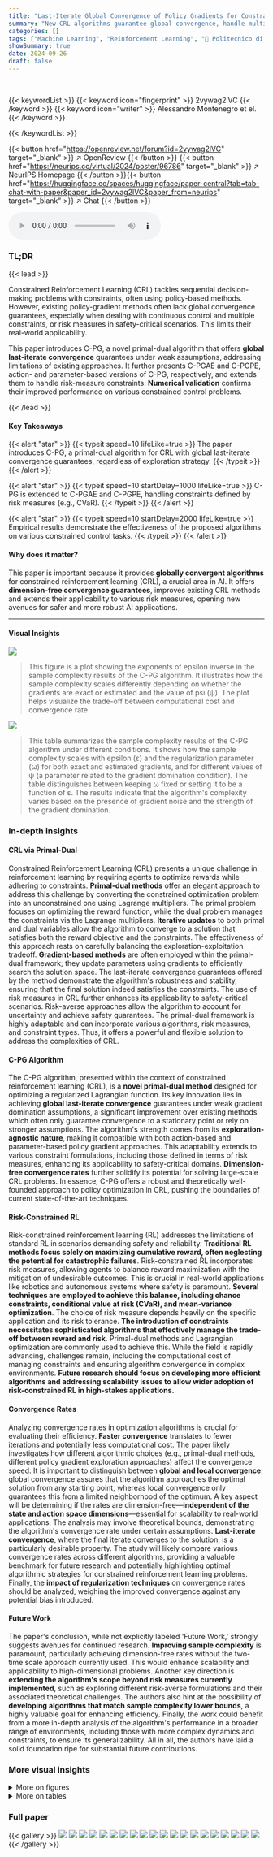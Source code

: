 ```yaml
---
title: "Last-Iterate Global Convergence of Policy Gradients for Constrained Reinforcement Learning"
summary: "New CRL algorithms guarantee global convergence, handle multiple constraints and various risk measures, improving safety and robustness in AI."
categories: []
tags: ["Machine Learning", "Reinforcement Learning", "🏢 Politecnico di Milano",]
showSummary: true
date: 2024-09-26
draft: false
---
```


<br>

{{< keywordList >}}
{{< keyword icon="fingerprint" >}} 2vywag2lVC {{< /keyword >}}
{{< keyword icon="writer" >}} Alessandro Montenegro et el. {{< /keyword >}}
 
{{< /keywordList >}}

{{< button href="https://openreview.net/forum?id=2vywag2lVC" target="_blank" >}}
↗ OpenReview
{{< /button >}}
{{< button href="https://neurips.cc/virtual/2024/poster/96786" target="_blank" >}}
↗ NeurIPS Homepage
{{< /button >}}{{< button href="https://huggingface.co/spaces/huggingface/paper-central?tab=tab-chat-with-paper&paper_id=2vywag2lVC&paper_from=neurips" target="_blank" >}}
↗ Chat
{{< /button >}}



<audio controls>
    <source src="https://ai-paper-reviewer.com/2vywag2lVC/podcast.wav" type="audio/wav">
    Your browser does not support the audio element.
</audio>


### TL;DR


{{< lead >}}

Constrained Reinforcement Learning (CRL) tackles sequential decision-making problems with constraints, often using policy-based methods.  However, existing policy-gradient methods often lack global convergence guarantees, especially when dealing with continuous control and multiple constraints, or risk measures in safety-critical scenarios.  This limits their real-world applicability. 

This paper introduces C-PG, a novel primal-dual algorithm that offers **global last-iterate convergence** guarantees under weak assumptions, addressing limitations of existing approaches.  It further presents C-PGAE and C-PGPE, action- and parameter-based versions of C-PG, respectively, and extends them to handle risk-measure constraints.  **Numerical validation** confirms their improved performance on various constrained control problems.

{{< /lead >}}


#### Key Takeaways

{{< alert "star" >}}
{{< typeit speed=10 lifeLike=true >}} The paper introduces C-PG, a primal-dual algorithm for CRL with global last-iterate convergence guarantees, regardless of exploration strategy. {{< /typeit >}}
{{< /alert >}}

{{< alert "star" >}}
{{< typeit speed=10 startDelay=1000 lifeLike=true >}} C-PG is extended to C-PGAE and C-PGPE, handling constraints defined by risk measures (e.g., CVaR). {{< /typeit >}}
{{< /alert >}}

{{< alert "star" >}}
{{< typeit speed=10 startDelay=2000 lifeLike=true >}} Empirical results demonstrate the effectiveness of the proposed algorithms on various constrained control tasks. {{< /typeit >}}
{{< /alert >}}

#### Why does it matter?
This paper is important because it provides **globally convergent algorithms** for constrained reinforcement learning (CRL), a crucial area in AI.  It offers **dimension-free convergence guarantees**, improves existing CRL methods and extends their applicability to various risk measures, opening new avenues for safer and more robust AI applications.

------
#### Visual Insights



![](https://ai-paper-reviewer.com/2vywag2lVC/figures_6_1.jpg)

> This figure is a plot showing the exponents of epsilon inverse in the sample complexity results of the C-PG algorithm. It illustrates how the sample complexity scales differently depending on whether the gradients are exact or estimated and the value of psi (ψ). The plot helps visualize the trade-off between computational cost and convergence rate.





![](https://ai-paper-reviewer.com/2vywag2lVC/tables_6_1.jpg)

> This table summarizes the sample complexity results of the C-PG algorithm under different conditions.  It shows how the sample complexity scales with epsilon (ε) and the regularization parameter (ω) for both exact and estimated gradients, and for different values of ψ (a parameter related to the gradient domination condition).  The table distinguishes between keeping ω fixed or setting it to be a function of ε.  The results indicate that the algorithm's complexity varies based on the presence of gradient noise and the strength of the gradient domination.





### In-depth insights


#### CRL via Primal-Dual
Constrained Reinforcement Learning (CRL) presents a unique challenge in reinforcement learning by requiring agents to optimize rewards while adhering to constraints.  **Primal-dual methods** offer an elegant approach to address this challenge by converting the constrained optimization problem into an unconstrained one using Lagrange multipliers. The primal problem focuses on optimizing the reward function, while the dual problem manages the constraints via the Lagrange multipliers.  **Iterative updates** to both primal and dual variables allow the algorithm to converge to a solution that satisfies both the reward objective and the constraints.  The effectiveness of this approach rests on carefully balancing the exploration-exploitation tradeoff.  **Gradient-based methods** are often employed within the primal-dual framework; they update parameters using gradients to efficiently search the solution space. The last-iterate convergence guarantees offered by the method demonstrate the algorithm's robustness and stability, ensuring that the final solution indeed satisfies the constraints.  The use of risk measures in CRL further enhances its applicability to safety-critical scenarios. Risk-averse approaches allow the algorithm to account for uncertainty and achieve safety guarantees. The primal-dual framework is highly adaptable and can incorporate various algorithms, risk measures, and constraint types. Thus, it offers a powerful and flexible solution to address the complexities of CRL.

#### C-PG Algorithm
The C-PG algorithm, presented within the context of constrained reinforcement learning (CRL), is a **novel primal-dual method** designed for optimizing a regularized Lagrangian function.  Its key innovation lies in achieving **global last-iterate convergence** guarantees under weak gradient domination assumptions, a significant improvement over existing methods which often only guarantee convergence to a stationary point or rely on stronger assumptions.  The algorithm's strength comes from its **exploration-agnostic nature**, making it compatible with both action-based and parameter-based policy gradient approaches.  This adaptability extends to various constraint formulations, including those defined in terms of risk measures, enhancing its applicability to safety-critical domains.  **Dimension-free convergence rates** further solidify its potential for solving large-scale CRL problems.  In essence, C-PG offers a robust and theoretically well-founded approach to policy optimization in CRL, pushing the boundaries of current state-of-the-art techniques.

#### Risk-Constrained RL
Risk-constrained reinforcement learning (RL) addresses the limitations of standard RL in scenarios demanding safety and reliability.  **Traditional RL methods focus solely on maximizing cumulative reward, often neglecting the potential for catastrophic failures**. Risk-constrained RL incorporates risk measures, allowing agents to balance reward maximization with the mitigation of undesirable outcomes.  This is crucial in real-world applications like robotics and autonomous systems where safety is paramount.  **Several techniques are employed to achieve this balance, including chance constraints, conditional value at risk (CVaR), and mean-variance optimization**.  The choice of risk measure depends heavily on the specific application and its risk tolerance.  **The introduction of constraints necessitates sophisticated algorithms that effectively manage the trade-off between reward and risk**.  Primal-dual methods and Lagrangian optimization are commonly used to achieve this.  While the field is rapidly advancing, challenges remain, including the computational cost of managing constraints and ensuring algorithm convergence in complex environments. **Future research should focus on developing more efficient algorithms and addressing scalability issues to allow wider adoption of risk-constrained RL in high-stakes applications.**

#### Convergence Rates
Analyzing convergence rates in optimization algorithms is crucial for evaluating their efficiency.  **Faster convergence** translates to fewer iterations and potentially less computational cost.  The paper likely investigates how different algorithmic choices (e.g., primal-dual methods, different policy gradient exploration approaches) affect the convergence speed.  It is important to distinguish between **global and local convergence**:  global convergence assures that the algorithm approaches the optimal solution from any starting point, whereas local convergence only guarantees this from a limited neighborhood of the optimum.  A key aspect will be determining if the rates are dimension-free—**independent of the state and action space dimensions**—essential for scalability to real-world applications. The analysis may involve theoretical bounds, demonstrating the algorithm's convergence rate under certain assumptions.  **Last-iterate convergence**, where the final iterate converges to the solution, is a particularly desirable property.  The study will likely compare various convergence rates across different algorithms, providing a valuable benchmark for future research and potentially highlighting optimal algorithmic strategies for constrained reinforcement learning problems.  Finally,  the **impact of regularization techniques** on convergence rates should be analyzed, weighing the improved convergence against any potential bias introduced.

#### Future Work
The paper's conclusion, while not explicitly labeled 'Future Work,' strongly suggests avenues for continued research.  **Improving sample complexity** is paramount, particularly achieving dimension-free rates without the two-time scale approach currently used.  This would enhance scalability and applicability to high-dimensional problems.  Another key direction is **extending the algorithm's scope beyond risk measures currently implemented**, such as exploring different risk-averse formulations and their associated theoretical challenges.  The authors also hint at the possibility of **developing algorithms that match sample complexity lower bounds**, a highly valuable goal for enhancing efficiency. Finally, the work could benefit from a more in-depth analysis of the algorithm's performance in a broader range of environments, including those with more complex dynamics and constraints, to ensure its generalizability.  All in all, the authors have laid a solid foundation ripe for substantial future contributions.


### More visual insights

<details>
<summary>More on figures
</summary>


![](https://ai-paper-reviewer.com/2vywag2lVC/figures_9_1.jpg)

> This figure presents the results of the experiments conducted in two different environments: the Discrete Grid World with Walls (DGWW) and the Linear Quadratic Regulator with costs (CostLQR).  The plots show the average trajectory return and the average trajectory cost over the number of trajectories observed during learning. Two separate subfigures display results for DGWW and CostLQR, each with multiple lines representing different algorithms. The shaded regions show the 95% confidence intervals. The figure highlights the performance of C-PGAE and C-PGPE in comparison to other algorithms (NPG-PD, RPG-PD, NPG-PD2, RPG-PD2).


![](https://ai-paper-reviewer.com/2vywag2lVC/figures_9_2.jpg)

> The figure shows the empirical distributions of costs over 100 trajectories of the learned (hyper)policies via C-PGPE and C-PGAE for the Swimmer-v4 environment.  Each subplot represents a different risk measure (average cost, CVaR, MV, and chance) used as a constraint during training. The table shows average return for each algorithm and risk measure.  The results illustrate how different risk measures affect the cost distribution and the overall performance of the learned policies.


![](https://ai-paper-reviewer.com/2vywag2lVC/figures_14_1.jpg)

> This figure presents the results of applying the proposed C-PGAE algorithm and comparing it with other baselines (NPG-PD, RPG-PD, NPG-PD2, RPG-PD2) on two different environments: Discrete Grid World with Walls (DGWW) and Linear Quadratic Regulator with Costs (CostLQR).  The plots show the average trajectory return and the average trajectory cost across 5 independent runs, with 95% confidence intervals displayed.  The DGWW results demonstrate the learning performance of tabular softmax policies on a discrete environment. The CostLQR results demonstrate the performance of continuous gaussian policies on a continuous environment. In both cases, C-PGAE is shown to achieve comparable performance with fewer trajectories.


![](https://ai-paper-reviewer.com/2vywag2lVC/figures_43_1.jpg)

> The figure shows the empirical distributions of costs over 100 trajectories of the learned (hyper)policies via C-PGPE and C-PGAE. This experiment considers the cost-based version of the Swimmer-v4 MuJoCo (Todorov et al., 2012) environment, with a single constraint over the actions (see Appendix H), for which we set b = 50. The experimental results show that C-PGPE learns a hyperpolicy paying less cost when using risk measures compared to average cost, with the smallest costs attained by CVaR. C-PGAE shows similar results, although the difference between CVaR or the Chance constraints and average cost constraints are not very significant. Notice that, the minimum amount of cost is obtained using MV constraints even if the learned policy exhibits poor performances (Table 3c). In all the other cases, both C-PGPE and C-PGAE learns (hyper)policies exhibiting similar performance scores.


![](https://ai-paper-reviewer.com/2vywag2lVC/figures_44_1.jpg)

> This figure displays the Lagrangian, performance (average trajectory return), and cost (average trajectory cost) curves for the C-PGPE algorithm over the CostLQR environment.  The experiment compares the effect of different regularization values (ω ∈ {0, 10⁻⁴, 10⁻²}) on the algorithm's convergence behavior and its ability to meet the specified cost constraint.  Each curve represents the average over 5 runs, with 95% confidence intervals shown.


![](https://ai-paper-reviewer.com/2vywag2lVC/figures_44_2.jpg)

> This figure shows the comparison results of the proposed algorithms (C-PGAE and C-PGPE) against state-of-the-art baselines in two different environments: a discrete grid world with walls (DGWW) and a continuous linear quadratic regulator with costs (CostLQR).  The plots display the average trajectory return and the average trajectory cost over multiple independent runs, with 95% confidence intervals shown. The results illustrate the effectiveness of the proposed algorithms in achieving better performance in terms of both return and cost compared to baselines, particularly in the CostLQR environment. Note that the y-axis is in log scale for better visualization.


![](https://ai-paper-reviewer.com/2vywag2lVC/figures_45_1.jpg)

> This figure shows the results of the regularization sensitivity study of the C-PGPE algorithm on the CostLQR environment. Three different regularization values (ω = 0, ω = 0.0001, ω = 0.01) were tested, and the plots show the average Lagrangian value, average trajectory return, and average trajectory cost over 10000 iterations.  Each plot shows the mean and 95% confidence interval across 5 runs.


![](https://ai-paper-reviewer.com/2vywag2lVC/figures_45_2.jpg)

> This figure presents the results of two experiments conducted to compare the performance of the proposed algorithms (C-PGAE and C-PGPE) against state-of-the-art baselines on two different environments.  The first experiment uses a discrete grid world with walls (DGWW), and the second experiment employs a continuous linear quadratic regulator with costs (CostLQR).  Both experiments involve a single constraint on the average trajectory cost. The plots show the average trajectory return and average trajectory cost over the course of training, demonstrating the effectiveness of the proposed algorithms in achieving the desired balance between maximizing return and satisfying constraints.  Error bars represent 95% confidence intervals across 5 independent runs.


![](https://ai-paper-reviewer.com/2vywag2lVC/figures_46_1.jpg)

> This figure shows the evolution of the Lagrangian multipliers λ during the learning process for both C-PGPE and C-PGAE algorithms, considering different regularization values (ω ∈ {0, 10⁻⁴, 10⁻²}).  The plots illustrate how the Lagrangian multipliers, which represent the dual variables in the primal-dual optimization framework, adapt based on the level of regularization applied.  The shaded areas show the 95% confidence interval for five independent runs of each experiment. The figure helps to visually understand the impact of regularization on the algorithm's convergence behavior.


</details>




<details>
<summary>More on tables
</summary>


![](https://ai-paper-reviewer.com/2vywag2lVC/tables_7_1.jpg)
> This table shows how the unified risk measure formulation can be used to represent several risk measures by selecting appropriate functions  *fᵢ* and *gᵢ*. It lists the risk measure, its parameter, whether an auxiliary parameter η is needed, the form of *fᵢ(Cᵢ(τ), η)*, the form of *gᵢ(η)*, whether an action-based GPOMDP-like estimator is available, and if so, whether it's partial or not. The table clarifies how different risk preferences can be incorporated into the optimization problem by changing the parameters and functions in the unified formulation.

![](https://ai-paper-reviewer.com/2vywag2lVC/tables_16_1.jpg)
> This table compares various primal-dual methods for constrained reinforcement learning, focusing on their ability to achieve last-iterate global convergence.  It contrasts the algorithms across several key features: whether they are dimension-free (independent of state/action space size), the setting (number of constraints, infinite vs. finite horizon), the exploration type (action-based or parameter-based), whether they use single or multiple timescales for learning rate updates, whether they employ exact or inexact gradients, the assumptions needed for their convergence guarantees, and their sample and iteration complexity. The table also includes a lower bound on sample complexity for reference.

![](https://ai-paper-reviewer.com/2vywag2lVC/tables_19_1.jpg)
> This table shows how different risk measures can be obtained by selecting the functions fi and gi in the unified risk measure formulation.  It lists four risk measures: Expected Cost, Mean Variance, CVaRα, and Chance, along with their associated parameters (κ, α, η). For each risk measure, the table provides the specific form of the functions fi and gi, indicating whether a parameter η is needed and if a GPOMDP-like estimator is available.  This table is crucial for understanding how the proposed algorithms can be applied to various risk-averse settings.

![](https://ai-paper-reviewer.com/2vywag2lVC/tables_39_1.jpg)
> This table compares various primal-dual methods for constrained reinforcement learning, focusing on their ability to achieve last-iterate global convergence guarantees.  It contrasts the methods across several key aspects: whether they are dimension-free (i.e., convergence rates do not depend on the problem's dimension), the type of exploration paradigm used (action-based or parameter-based), whether they utilize a single or multiple time scales for updates, the type of gradients used (exact or inexact), the assumptions required for convergence guarantees, and their corresponding sample and iteration complexities.  The table also notes the existence of a lower bound for sample complexity found in other research.  It highlights the unique contributions of the proposed C-PG algorithm by comparing it to existing approaches.

![](https://ai-paper-reviewer.com/2vywag2lVC/tables_40_1.jpg)
> This table compares various primal-dual methods for constrained reinforcement learning, focusing on their ability to achieve last-iterate global convergence.  It contrasts algorithms' dimension-free properties, single/multi-timescale nature, type of gradient used (exact or inexact), exploration paradigms (action-based or parameter-based), assumptions required for convergence, and the resulting sample and iteration complexities.

![](https://ai-paper-reviewer.com/2vywag2lVC/tables_41_1.jpg)
> This table compares various primal-dual methods for constrained reinforcement learning, focusing on their ability to achieve last-iterate global convergence guarantees.  It contrasts the algorithms across several key aspects: whether they are dimension-free, the type of constraints handled, the exploration paradigm used (action-based or parameter-based), if they operate on a single time scale, the type of gradients used (exact or inexact), the assumptions required for convergence, and the resulting sample and iteration complexities. The table also includes a lower bound on the sample complexity from existing research.

![](https://ai-paper-reviewer.com/2vywag2lVC/tables_41_2.jpg)
> This table lists the parameters used for different risk measures in the Swimmer-v4 experiment using the C-PGAE algorithm.  It shows the risk measure (Average Cost, CVaR, Mean Variance, Chance), the associated risk parameter (α, κ, n), the constraint threshold (b), and the learning rates used for the policy parameters (ζθ,0), dual variables (ζλ,0), and risk parameters (ζη,0). The 'X' indicates that a parameter is not needed for the corresponding risk measure.

![](https://ai-paper-reviewer.com/2vywag2lVC/tables_41_3.jpg)
> This table lists the parameters used in the Swimmer-v4 experiment with the C-PGAE algorithm for different risk measures.  It shows the risk measure (Average Cost, CVaR, Mean Variance, Chance), the corresponding risk parameter (κ, α, n), the constraint threshold (b), and the initial learning rates for the primal (ρ), dual (λ), and risk (η) variables. The initial learning rate for η is not used for Average Cost, as this risk measure does not depend on η.

![](https://ai-paper-reviewer.com/2vywag2lVC/tables_42_1.jpg)
> This table shows the parameters used for different risk measures in the Swimmer-v4 experiment using the C-PGAE algorithm.  It lists the risk measure (Average Cost, CVaR, Mean Variance, Chance), the corresponding risk parameter (κ, α, η), the constraint threshold (b), and the learning rates for the policy parameters (ζθ,0), the Lagrangian multipliers (ζλ,0), and the risk parameters (ζη,0). The table provides details for setting up the experiments, making it reproducible and highlighting the chosen parameters' values.

![](https://ai-paper-reviewer.com/2vywag2lVC/tables_42_2.jpg)
> This table shows the parameters used for the risk measures in the Swimmer-v4 experiment using the C-PGAE algorithm.  It lists the risk measure (Average Cost, CVaRα, Mean Variance, Chance), the risk parameter (κ, α, η), the constraint threshold (b), and the learning rates (ζθ,0, ζλ,0, ζη,0). The values indicate specific settings used in the experiment.

![](https://ai-paper-reviewer.com/2vywag2lVC/tables_43_1.jpg)
> This table compares several primal-dual methods for constrained reinforcement learning, focusing on their ability to achieve last-iterate global convergence.  It contrasts various aspects, including whether the methods are dimension-free (independent of state and action space size), the type of policy gradient exploration used (action-based or parameter-based), whether they utilize a single or multiple time scales in their updates, the type of gradients (exact or inexact), the assumptions made for convergence guarantees, and the resulting sample and iteration complexities.  The table also indicates whether the algorithm handles multiple constraints (U≥1) and the type of dual descent used.

![](https://ai-paper-reviewer.com/2vywag2lVC/tables_43_2.jpg)
> This table compares several primal-dual methods for constrained reinforcement learning, focusing on their ability to guarantee last-iterate global convergence.  It contrasts various aspects, including whether the method is dimension-free, the type of exploration used (action-based or parameter-based), single or multiple time scales, the type of gradient (exact or inexact), the assumptions required for convergence, and the resulting sample and iteration complexity.  The table highlights the trade-offs between different approaches, particularly regarding computational efficiency and the strength of convergence guarantees.

</details>




### Full paper

{{< gallery >}}
<img src="https://ai-paper-reviewer.com/2vywag2lVC/1.png" class="grid-w50 md:grid-w33 xl:grid-w25" />
<img src="https://ai-paper-reviewer.com/2vywag2lVC/2.png" class="grid-w50 md:grid-w33 xl:grid-w25" />
<img src="https://ai-paper-reviewer.com/2vywag2lVC/3.png" class="grid-w50 md:grid-w33 xl:grid-w25" />
<img src="https://ai-paper-reviewer.com/2vywag2lVC/4.png" class="grid-w50 md:grid-w33 xl:grid-w25" />
<img src="https://ai-paper-reviewer.com/2vywag2lVC/5.png" class="grid-w50 md:grid-w33 xl:grid-w25" />
<img src="https://ai-paper-reviewer.com/2vywag2lVC/6.png" class="grid-w50 md:grid-w33 xl:grid-w25" />
<img src="https://ai-paper-reviewer.com/2vywag2lVC/7.png" class="grid-w50 md:grid-w33 xl:grid-w25" />
<img src="https://ai-paper-reviewer.com/2vywag2lVC/8.png" class="grid-w50 md:grid-w33 xl:grid-w25" />
<img src="https://ai-paper-reviewer.com/2vywag2lVC/9.png" class="grid-w50 md:grid-w33 xl:grid-w25" />
<img src="https://ai-paper-reviewer.com/2vywag2lVC/10.png" class="grid-w50 md:grid-w33 xl:grid-w25" />
<img src="https://ai-paper-reviewer.com/2vywag2lVC/11.png" class="grid-w50 md:grid-w33 xl:grid-w25" />
<img src="https://ai-paper-reviewer.com/2vywag2lVC/12.png" class="grid-w50 md:grid-w33 xl:grid-w25" />
<img src="https://ai-paper-reviewer.com/2vywag2lVC/13.png" class="grid-w50 md:grid-w33 xl:grid-w25" />
<img src="https://ai-paper-reviewer.com/2vywag2lVC/14.png" class="grid-w50 md:grid-w33 xl:grid-w25" />
<img src="https://ai-paper-reviewer.com/2vywag2lVC/15.png" class="grid-w50 md:grid-w33 xl:grid-w25" />
<img src="https://ai-paper-reviewer.com/2vywag2lVC/16.png" class="grid-w50 md:grid-w33 xl:grid-w25" />
<img src="https://ai-paper-reviewer.com/2vywag2lVC/17.png" class="grid-w50 md:grid-w33 xl:grid-w25" />
<img src="https://ai-paper-reviewer.com/2vywag2lVC/18.png" class="grid-w50 md:grid-w33 xl:grid-w25" />
<img src="https://ai-paper-reviewer.com/2vywag2lVC/19.png" class="grid-w50 md:grid-w33 xl:grid-w25" />
<img src="https://ai-paper-reviewer.com/2vywag2lVC/20.png" class="grid-w50 md:grid-w33 xl:grid-w25" />
{{< /gallery >}}